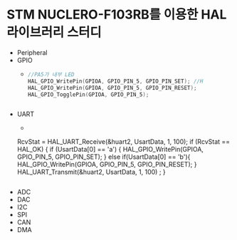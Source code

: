 # STM NUCLERO-F103RB를 이용한 HAL 라이브러리 스터디
- Peripheral
- GPIO 
  - ```c
    //PA5가 내부 LED
    HAL_GPIO_WritePin(GPIOA, GPIO_PIN_5, GPIO_PIN_SET); //H
    HAL_GPIO_WritePin(GPIOA, GPIO_PIN_5, GPIO_PIN_RESET);
    HAL_GPIO_TogglePin(GPIOA, GPIO_PIN_5);
  ```
- UART
  - ```c
  RcvStat = HAL_UART_Receive(&huart2, UsartData, 1, 100);
  if (RcvStat == HAL_OK) {
    if (UsartData[0] == 'a') {
      HAL_GPIO_WritePin(GPIOA, GPIO_PIN_5, GPIO_PIN_SET);
    }
    else if(UsartData[0] == 'b'){
      HAL_GPIO_WritePin(GPIOA, GPIO_PIN_5, GPIO_PIN_RESET);
    }
    HAL_UART_Transmit(&huart2, UsartData, 1, 100) ;
  }
  ```
- ADC
- DAC
- I2C
- SPI
- CAN
- DMA